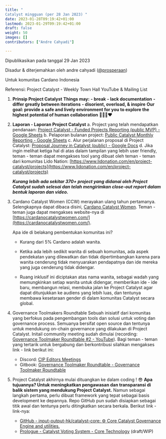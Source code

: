 ```yaml
---
title: "
Catalyst mingguan (per 28 Jan 2023) "
date: 2023-01-28T09:19:42+01:00
lastmod: 2023-01-29T09:19:42+01:00
draft: false
weight: 50
images: []
contributors: ["Andre Cahyadi"]

---
```


Dipublikasikan pada tanggal 29 Jan 2023

Disadur & diterjemahkan oleh andre cahyadi ([@prosperaan](https://forum.cardano.org/u/prosperaan))

Untuk komunitas Cardano Indonesia

Referensi: Project Catalyst - Weekly Town Hall YouTube & Mailing List

1.  **Prinsip Project Catalyst**
    **Things may:**
    **\- break**
    **\- lack documentation**
    **\- differ greatly between iterations**
    **\- disorient, overload, & inspire**
    **Our goal: provide a safe and lively environment for you to explore the highest potential of human collaboration** :muscle::pray::handshake::heart:

2.  **Laporan - Laporan Project Catalyst**
    a. Project yang telah mendapatkan pendanaan: [Project Catalyst - Funded Projects Reporting (public MVP) - Google Sheets](https://docs.google.com/spreadsheets/d/1bfnWFa94Y7Zj0G7dtpo9W1nAYGovJbswipxiHT4UE3g/edit#gid=938310766)
    b. Pelaporan bulanan project: [Public Catalyst Monthly Reporting - Google Sheets](https://docs.google.com/spreadsheets/d/1wAG5O4PBLRTM01PLUyc3iS9EYOaucyDHryOOG8OVKuk/edit#gid=0)
    c. Alur perjalanan proposal di Project Catalyst: [Proposal Journey in Catalyst (public) - Google Docs](https://docs.google.com/document/d/1zsMynqU8mmqJt8ikXu1ESQDnTn3o6vEBt8UNxIezwTA/edit)
    d. Jika ingin melihat ketiga hal di atas dalam tampilan yang lebih user friendly, teman - teman dapat mengakses tool yang dibuat oleh teman - teman dari komunitas Lido Nation: [https://www.lidonation.com/en/project-catalyst/projects](https://www.lidonation.com/en/project-catalyst/projects)

    _**Kurang lebih ada sekitar 370+ project yang didanai oleh Project Catalyst sudah selesai dan telah mengirimkan close-out report dalam bentuk laporan dan video.**_

3.  Cardano Catalyst Women (CCW) merayakan ulang tahun pertamanya. Selengkapnya dapat dibaca disini, [Cardano Catalyst Women](https://forum.cardano.org/t/cardano-catalyst-women/101544). Teman - teman juga dapat mengakses website-nya di [https://cardanocatalystwomen.com/](https://cardanocatalystwomen.com/).

    Apa ide di belakang pembentukan komunitas ini?

    - Kurang dari 5% Cardano adalah wanita.

    - Ketika ada lebih sedikit wanita di sebuah komunitas, ada aspek pendekatan yang dilewatkan dan tidak dipertimbangkan karena para wanita cenderung tidak menyuarakan pendapatnya dan ide mereka yang juga cenderung tidak didengar.

    - Ruang inklusif ini diciptakan atas nama wanita, sebagai wadah yang memungkinkan setiap wanita untuk didengar, memberikan ide - ide baru, membangun relasi, membuka jalan ke Project Catalyst agar dapat ditunjukkan ke audiens yang lebih luas, dan tentunya membawa kesetaraan gender di dalam komunitas Catalyst secara global.

4.  Governance Toolmakers Roundtable
    Sebuah inisiatif dari komunitas yang berfokus pada pengembangan tools dan solusi untuk voting dan governance process. Semuanya bersifat open source dan tentunya untuk mendukung on-chain governance yang dilakukan di Project Catalyst.
    Initail community meeting sudah dimulai (recording: [Governance Toolmaker Roundtable #2 - YouTube](https://www.youtube.com/watch?v=EFWWhVISimA)). Bagi teman - teman yang tertarik untuk bergabung dan berkontribusi silahkan mengakses link - link berikut ini:

    - Discord: [CIP Editors Meetings](https://discord.gg/4Ce4tGmP44)
    - Gitbook: [Governance Toolmaker Roundtable - Governance Toolmaker Roundtable](https://catalyst-swarm.gitbook.io/governance-toolmaker-roundtable/)

5.  Project Catalyst akhirnya mulai dituangkan ke dalam coding ! :sunglasses:
    **Apa tujuannya? Untuk meningkatkan pengawasan dan transparansi di balik sistem yang mendukung Project Catalyst.**
    Namun sebagai langkah pertama, perlu dibuat framework yang tepat sebagai basis development ke depannya. Repo GitHub pun sudah disiapkan sebagai titik awal dan tentunya perlu ditingkatkan secara berkala. Berikut link - link-nya:

    - [GitHub - input-output-hk/catalyst-core: ⚙️ Core Catalyst Governance Engine and utilities.](https://github.com/input-output-hk/catalyst-core)
    - [Prologue - Catalyst Voting System - Core Technology](https://input-output-hk.github.io/catalyst-core/) (draft/WIP)
